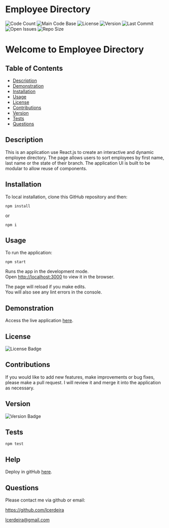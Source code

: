 # Employee Directory
  
  ![Code Count](https://img.shields.io/github/languages/count/lcerdeira/empdir) 
  ![Main Code Base](https://img.shields.io/github/languages/top/lcerdeira/empdir) 
  ![License](https://img.shields.io/badge/license-MIT-blue) 
  ![Version](https://img.shields.io/badge/version-1.0-red) 
  ![Last Commit](https://img.shields.io/github/last-commit/lcerdeira/empdir) 
  ![Open Issues](https://img.shields.io/github/issues-raw/lcerdeira/empdir) 
  ![Repo Size](https://img.shields.io/github/repo-size/lcerdeira/empdir)

  # Welcome to Employee Directory


  ## Table of Contents

  * [Description](#Description)
  * [Demonstration](#Demonstration)
  * [Installation](#Installation)
  * [Usage](#Usage)
  * [License](#License)
  * [Contributions](#Contributions)
  * [Version](#Version)
  * [Tests](#Tests)
  * [Questions](#Questions)


  ## Description

 This is an application use React.js to create an interactive and dynamic employee directory. The page allows users to sort employees by first name, last name or the state of their branch. The application UI is built to be modular to allow reuse of components.

  ## Installation
To local installation, clone this GitHub repository and then:

  ``` npm install ```

or 

  ``` npm i ```

  ## Usage

  To run the application:

   ``` npm start ```

Runs the app in the development mode.<br />
Open [http://localhost:3000](http://localhost:3000) to view it in the browser.

The page will reload if you make edits.<br />
You will also see any lint errors in the console.

  ## Demonstration

  Access the live application [here](https://lcerdeira.github.io/empdir/).
    
  ## License

  ![License Badge](https://img.shields.io/badge/license-MIT-blue)

  ## Contributions

  If you would like to add new features, make improvements or bug fixes, please make a pull request. I will review it and merge it into the application as necessary.

  ## Version

  ![Version Badge](https://img.shields.io/badge/version-1.0-red)


  ## Tests

  ```npm test```

  ## Help

  Deploy in gitHub [here](https://create-react-app.dev/docs/deployment/#github-pages).

  ## Questions

  Please contact me via github or email:

  https://github.com/lcerdeira 

  lcerdeira@gmail.com
